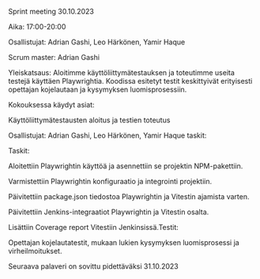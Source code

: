 Sprint meeting 30.10.2023



Aika: 17:00-20:00

Osallistujat: Adrian Gashi, Leo Härkönen, Yamir Haque

Scrum master: Adrian Gashi



Yleiskatsaus: Aloitimme käyttöliittymätestauksen ja toteutimme useita testejä käyttäen Playwrightia. Koodissa esitetyt testit keskittyivät erityisesti opettajan kojelautaan ja kysymyksen luomisprosessiin.



Kokouksessa käydyt asiat:



Käyttöliittymätestausten aloitus ja testien toteutus

Osallistujat: Adrian Gashi, Leo Härkönen, Yamir Haque taskit:



Taskit:

Aloitettiin Playwrightin käyttöä ja asennettiin se projektin NPM-pakettiin.

Varmistettiin Playwrightin konfiguraatio ja integrointi projektiin.

Päivitettiin package.json tiedostoa Playwrightin ja Vitestin ajamista varten.

Päivitettiin Jenkins-integraatiot Playwrightin ja Vitestin osalta.

Lisättiin Coverage report Vitestiin Jenkinsissä.Testit:

Opettajan kojelautatestit, mukaan lukien kysymyksen luomisprosessi ja virheilmoitukset.



Seuraava palaveri on sovittu pidettäväksi 31.10.2023
